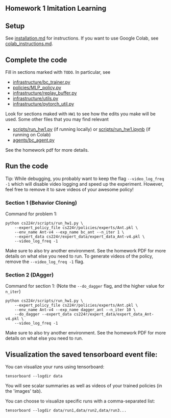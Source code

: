 ## Homework 1 Imitation Learning


## Setup

See [installation.md](installation.md) for instructions. If you want to use Google Colab, see [colab_instructions.md](colab_instructions.md).

## Complete the code

Fill in sections marked with `TODO`. In particular, see
 - [infrastructure/bc_trainer.py](cs224r/infrastructure/bc_trainer.py)
 - [policies/MLP_policy.py](cs224r/policies/MLP_policy.py)
 - [infrastructure/replay_buffer.py](cs224r/infrastructure/replay_buffer.py)
 - [infrastructure/utils.py](cs224r/infrastructure/utils.py)
 - [infrastructure/pytorch_util.py](cs224r/infrastructure/pytorch_util.py)

Look for sections maked with `HW1` to see how the edits you make will be used.
Some other files that you may find relevant
 - [scripts/run_hw1.py](cs224r/scripts/run_hw1.py) (if running locally) or [scripts/run_hw1.ipynb](cs224r/scripts/run_hw1.ipynb) (if running on Colab)
 - [agents/bc_agent.py](cs224r/agents/bc_agent.py)

See the homework pdf for more details.

## Run the code

Tip: While debugging, you probably want to keep the flag `--video_log_freq -1` which will disable video logging and speed up the experiment. However, feel free to remove it to save videos of your awesome policy!


### Section 1 (Behavior Cloning)
Command for problem 1:

```
python cs224r/scripts/run_hw1.py \
	--expert_policy_file cs224r/policies/experts/Ant.pkl \
	--env_name Ant-v4 --exp_name bc_ant --n_iter 1 \
	--expert_data cs224r/expert_data/expert_data_Ant-v4.pkl \
	--video_log_freq -1
```

Make sure to also try another environment.
See the homework PDF for more details on what else you need to run.
To generate videos of the policy, remove the `--video_log_freq -1` flag.

### Section 2 (DAgger)
Command for section 1:
(Note the `--do_dagger` flag, and the higher value for `n_iter`)

```
python cs224r/scripts/run_hw1.py \
    --expert_policy_file cs224r/policies/experts/Ant.pkl \
    --env_name Ant-v4 --exp_name dagger_ant --n_iter 10 \
    --do_dagger --expert_data cs224r/expert_data/expert_data_Ant-v4.pkl \
    --video_log_freq -1
```

Make sure to also try another environment.
See the homework PDF for more details on what else you need to run.

## Visualization the saved tensorboard event file:

You can visualize your runs using tensorboard:
```
tensorboard --logdir data
```

You will see scalar summaries as well as videos of your trained policies (in the 'images' tab).

You can choose to visualize specific runs with a comma-separated list:
```
tensorboard --logdir data/run1,data/run2,data/run3...
```
